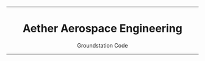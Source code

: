 <div align="center">
    <hr>
    <h1>Aether Aerospace Engineering</h1>
    <p>Groundstation Code<p>
    <hr>
</div>
